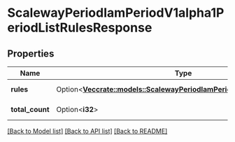 # ScalewayPeriodIamPeriodV1alpha1PeriodListRulesResponse

## Properties

Name | Type | Description | Notes
------------ | ------------- | ------------- | -------------
**rules** | Option<[**Vec<crate::models::ScalewayPeriodIamPeriodV1alpha1PeriodRule>**](scaleway.iam.v1alpha1.Rule.md)> | Rules of the policy | [optional]
**total_count** | Option<**i32**> | Total count of rules | [optional]

[[Back to Model list]](../README.md#documentation-for-models) [[Back to API list]](../README.md#documentation-for-api-endpoints) [[Back to README]](../README.md)


